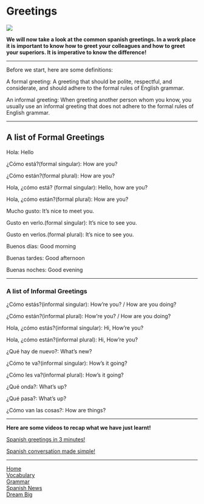 <h1>Greetings</h1>



<img src="https://www.spanishplayground.net/wp-content/uploads/2017/09/spanish-greetings-game-600.jpeg">




<p><strong>We will now take a look at the common spanish greetings. In a work place it is important to know how to greet your colleagues and how to greet your superiors. It is imperative to know the difference!</strong></p>
<hr>
<p>Before we start, here are some definitions:</p>
<p>A formal greeting: A greeting that should be polite, respectful, and considerate, and should adhere to the formal rules of English grammar.</p>
<p>An informal greeting: When greeting another person whom you know, you usually use an informal greeting that does not adhere to the formal rules of English grammar.</p>

<hr>
<h2>A list of Formal Greetings</h2>
<p>Hola: Hello</p>
<p>¿Cómo está?(formal singular):	How are you?</p>
<p>¿Cómo están?(formal plural):	How are you?</p>
<p>Hola, ¿cómo está? (formal singular):	Hello, how are you?</p>
<p>Hola, ¿cómo están?(formal plural):	How are you?</p>
<p>Mucho gusto: It’s nice to meet you.</p>
<p>Gusto en verlo.(formal singular): It’s nice to see you.
<p>Gusto en verlos.(formal plural):	It’s nice to see you.</p>
<p>Buenos días: Good morning</p>
<p>Buenas tardes: Good afternoon</p>
<p>Buenas noches: Good evening</p>
<hr>
<h3>A list of Informal Greetings</h3>
<p>¿Cómo estás?(informal singular):	How’re you? / How are you doing?</p>
¿Cómo están?(informal plural):	How’re you? / How are you doing?</p>
<p>Hola, ¿cómo estás?(informal singular):	Hi, How’re you?</p>
<p>Hola, ¿cómo están?(informal plural):	Hi, How’re you?</p>
<p>¿Qué hay de nuevo?: What’s new?</p>
<p>¿Cómo te va?(informal singular):	How’s it going?</p>
<p>¿Cómo les va?(informal plural):	How’s it going?</p>
<p>¿Qué onda?: What’s up?</p>
<p>¿Qué pasa?: What’s up?</p>
<p>¿Cómo van las cosas?: How are things?</p>


<hr>
<strong> Here are some videos to recap what we have just learnt! </strong>
<p>
<a href="https://www.youtube.com/watch?v=SoPiuMh6lnQ"> Spanish greetings in 3 minutes! </a>
  </p>
<p>
<a href="https://www.youtube.com/watch?v=H-84u9D3Qpc"> Spanish conversation made simple! </a>
  </p>  

<hr>
<p><a href="index.html">Home</a><br />
<a href="page2.html">Vocabulary</a><br />
 <a href="page3.html">Grammar</a><br />
 <a href="page5.html">Spanish News</a><br />
<a href="page6.html">Dream Big</a></p>

